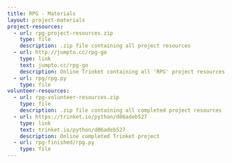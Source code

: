 ```yaml
---
title: RPG - Materials
layout: project-materials
project-resources:     
  - url: rpg-project-resources.zip
    type: file
    description: .zip file containing all project resources
  - url: http://jumpto.cc/rpg-go
    type: link
    text: jumpto.cc/rpg-go
    description: Online Trinket containing all 'RPG' project resources
  - url: rpg/rpg.py
    type: file
volunteer-resources:
  - url: rpg-volunteer-resources.zip
    type: file
    description: .zip file containing all completed project resources
  - url: https://trinket.io/python/d06adeb527
    type: link
    text: trinket.io/python/d06adeb527
    description: Online completed Trinket project
  - url: rpg-finished/rpg.py
    type: file
---
```

